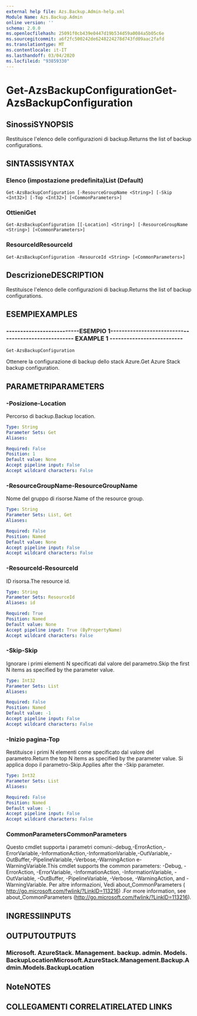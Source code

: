 ```yaml
---
external help file: Azs.Backup.Admin-help.xml
Module Name: Azs.Backup.Admin
online version: ''
schema: 2.0.0
ms.openlocfilehash: 25091f0cb439e0447d19b534d59a0084a5b05c6e
ms.sourcegitcommit: a6f2fc500242de6248224278d743fd09aac2fafd
ms.translationtype: MT
ms.contentlocale: it-IT
ms.lasthandoff: 03/04/2020
ms.locfileid: "93859330"
---
```

# <span data-ttu-id="14f76-101">Get-AzsBackupConfiguration</span><span class="sxs-lookup"><span data-stu-id="14f76-101">Get-AzsBackupConfiguration</span></span>

## <span data-ttu-id="14f76-102">Sinossi</span><span class="sxs-lookup"><span data-stu-id="14f76-102">SYNOPSIS</span></span>
<span data-ttu-id="14f76-103">Restituisce l'elenco delle configurazioni di backup.</span><span class="sxs-lookup"><span data-stu-id="14f76-103">Returns the list of backup configurations.</span></span>

## <span data-ttu-id="14f76-104">SINTASSI</span><span class="sxs-lookup"><span data-stu-id="14f76-104">SYNTAX</span></span>

### <span data-ttu-id="14f76-105">Elenco (impostazione predefinita)</span><span class="sxs-lookup"><span data-stu-id="14f76-105">List (Default)</span></span>
```
Get-AzsBackupConfiguration [-ResourceGroupName <String>] [-Skip <Int32>] [-Top <Int32>] [<CommonParameters>]
```

### <span data-ttu-id="14f76-106">Ottieni</span><span class="sxs-lookup"><span data-stu-id="14f76-106">Get</span></span>
```
Get-AzsBackupConfiguration [[-Location] <String>] [-ResourceGroupName <String>] [<CommonParameters>]
```

### <span data-ttu-id="14f76-107">ResourceId</span><span class="sxs-lookup"><span data-stu-id="14f76-107">ResourceId</span></span>
```
Get-AzsBackupConfiguration -ResourceId <String> [<CommonParameters>]
```

## <span data-ttu-id="14f76-108">Descrizione</span><span class="sxs-lookup"><span data-stu-id="14f76-108">DESCRIPTION</span></span>
<span data-ttu-id="14f76-109">Restituisce l'elenco delle configurazioni di backup.</span><span class="sxs-lookup"><span data-stu-id="14f76-109">Returns the list of backup configurations.</span></span>

## <span data-ttu-id="14f76-110">ESEMPI</span><span class="sxs-lookup"><span data-stu-id="14f76-110">EXAMPLES</span></span>

### <span data-ttu-id="14f76-111">--------------------------ESEMPIO 1--------------------------</span><span class="sxs-lookup"><span data-stu-id="14f76-111">-------------------------- EXAMPLE 1 --------------------------</span></span>
```
Get-AzsBackupConfiguration
```

<span data-ttu-id="14f76-112">Ottenere la configurazione di backup dello stack Azure.</span><span class="sxs-lookup"><span data-stu-id="14f76-112">Get Azure Stack backup configuration.</span></span>

## <span data-ttu-id="14f76-113">PARAMETRI</span><span class="sxs-lookup"><span data-stu-id="14f76-113">PARAMETERS</span></span>

### <span data-ttu-id="14f76-114">-Posizione</span><span class="sxs-lookup"><span data-stu-id="14f76-114">-Location</span></span>
<span data-ttu-id="14f76-115">Percorso di backup.</span><span class="sxs-lookup"><span data-stu-id="14f76-115">Backup location.</span></span>

```yaml
Type: String
Parameter Sets: Get
Aliases: 

Required: False
Position: 1
Default value: None
Accept pipeline input: False
Accept wildcard characters: False
```

### <span data-ttu-id="14f76-116">-ResourceGroupName</span><span class="sxs-lookup"><span data-stu-id="14f76-116">-ResourceGroupName</span></span>
<span data-ttu-id="14f76-117">Nome del gruppo di risorse.</span><span class="sxs-lookup"><span data-stu-id="14f76-117">Name of the resource group.</span></span>

```yaml
Type: String
Parameter Sets: List, Get
Aliases: 

Required: False
Position: Named
Default value: None
Accept pipeline input: False
Accept wildcard characters: False
```

### <span data-ttu-id="14f76-118">-ResourceId</span><span class="sxs-lookup"><span data-stu-id="14f76-118">-ResourceId</span></span>
<span data-ttu-id="14f76-119">ID risorsa.</span><span class="sxs-lookup"><span data-stu-id="14f76-119">The resource id.</span></span>

```yaml
Type: String
Parameter Sets: ResourceId
Aliases: id

Required: True
Position: Named
Default value: None
Accept pipeline input: True (ByPropertyName)
Accept wildcard characters: False
```

### <span data-ttu-id="14f76-120">-Skip</span><span class="sxs-lookup"><span data-stu-id="14f76-120">-Skip</span></span>
<span data-ttu-id="14f76-121">Ignorare i primi elementi N specificati dal valore del parametro.</span><span class="sxs-lookup"><span data-stu-id="14f76-121">Skip the first N items as specified by the parameter value.</span></span>

```yaml
Type: Int32
Parameter Sets: List
Aliases: 

Required: False
Position: Named
Default value: -1
Accept pipeline input: False
Accept wildcard characters: False
```

### <span data-ttu-id="14f76-122">-Inizio pagina</span><span class="sxs-lookup"><span data-stu-id="14f76-122">-Top</span></span>
<span data-ttu-id="14f76-123">Restituisce i primi N elementi come specificato dal valore del parametro.</span><span class="sxs-lookup"><span data-stu-id="14f76-123">Return the top N items as specified by the parameter value.</span></span>
<span data-ttu-id="14f76-124">Si applica dopo il parametro-Skip.</span><span class="sxs-lookup"><span data-stu-id="14f76-124">Applies after the -Skip parameter.</span></span>

```yaml
Type: Int32
Parameter Sets: List
Aliases: 

Required: False
Position: Named
Default value: -1
Accept pipeline input: False
Accept wildcard characters: False
```

### <span data-ttu-id="14f76-125">CommonParameters</span><span class="sxs-lookup"><span data-stu-id="14f76-125">CommonParameters</span></span>
<span data-ttu-id="14f76-126">Questo cmdlet supporta i parametri comuni:-debug,-ErrorAction,-ErrorVariable,-InformationAction,-InformationVariable,-OutVariable,-OutBuffer,-PipelineVariable,-Verbose,-WarningAction e-WarningVariable.</span><span class="sxs-lookup"><span data-stu-id="14f76-126">This cmdlet supports the common parameters: -Debug, -ErrorAction, -ErrorVariable, -InformationAction, -InformationVariable, -OutVariable, -OutBuffer, -PipelineVariable, -Verbose, -WarningAction, and -WarningVariable.</span></span> <span data-ttu-id="14f76-127">Per altre informazioni, Vedi about_CommonParameters ( http://go.microsoft.com/fwlink/?LinkID=113216) .</span><span class="sxs-lookup"><span data-stu-id="14f76-127">For more information, see about_CommonParameters (http://go.microsoft.com/fwlink/?LinkID=113216).</span></span>

## <span data-ttu-id="14f76-128">INGRESSI</span><span class="sxs-lookup"><span data-stu-id="14f76-128">INPUTS</span></span>

## <span data-ttu-id="14f76-129">OUTPUT</span><span class="sxs-lookup"><span data-stu-id="14f76-129">OUTPUTS</span></span>

### <span data-ttu-id="14f76-130">Microsoft. AzureStack. Management. backup. admin. Models. BackupLocation</span><span class="sxs-lookup"><span data-stu-id="14f76-130">Microsoft.AzureStack.Management.Backup.Admin.Models.BackupLocation</span></span>

## <span data-ttu-id="14f76-131">Note</span><span class="sxs-lookup"><span data-stu-id="14f76-131">NOTES</span></span>

## <span data-ttu-id="14f76-132">COLLEGAMENTI CORRELATI</span><span class="sxs-lookup"><span data-stu-id="14f76-132">RELATED LINKS</span></span>

